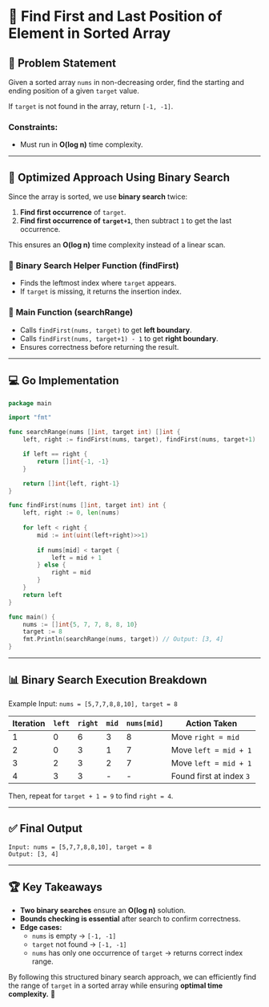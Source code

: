 # 📌 **Find First and Last Position of Element in Sorted Array**

## 📝 **Problem Statement**
Given a sorted array `nums` in non-decreasing order, find the starting and ending position of a given `target` value.

If `target` is not found in the array, return `[-1, -1]`.

### **Constraints:**
- Must run in **O(log n)** time complexity.

---

## 🚀 **Optimized Approach Using Binary Search**
Since the array is sorted, we use **binary search** twice:
1. **Find first occurrence** of `target`.
2. **Find first occurrence of `target+1`**, then subtract `1` to get the last occurrence.

This ensures an **O(log n)** time complexity instead of a linear scan.

### 🔹 **Binary Search Helper Function (findFirst)**
- Finds the leftmost index where `target` appears.
- If `target` is missing, it returns the insertion index.

### 🔹 **Main Function (searchRange)**
- Calls `findFirst(nums, target)` to get **left boundary**.
- Calls `findFirst(nums, target+1) - 1` to get **right boundary**.
- Ensures correctness before returning the result.

---

## 💻 **Go Implementation**

```go
package main

import "fmt"

func searchRange(nums []int, target int) []int {
	left, right := findFirst(nums, target), findFirst(nums, target+1)

	if left == right {
		return []int{-1, -1}
	}

	return []int{left, right-1}
}

func findFirst(nums []int, target int) int {
	left, right := 0, len(nums)
	
	for left < right {
		mid := int(uint(left+right)>>1)
		
		if nums[mid] < target {
			left = mid + 1
		} else {
			right = mid
		}
	}
	return left
}

func main() {
    nums := []int{5, 7, 7, 8, 8, 10}
    target := 8
    fmt.Println(searchRange(nums, target)) // Output: [3, 4]
}
```

---

## 📊 **Binary Search Execution Breakdown**
Example Input: `nums = [5,7,7,8,8,10], target = 8`

| Iteration | `left` | `right` | `mid` | `nums[mid]` | Action Taken |
|-----------|--------|---------|-------|------------|--------------|
| 1         | 0      | 6       | 3     | 8          | Move `right = mid` |
| 2         | 0      | 3       | 1     | 7          | Move `left = mid + 1` |
| 3         | 2      | 3       | 2     | 7          | Move `left = mid + 1` |
| 4         | 3      | 3       | -     | -          | Found first at index `3` |

Then, repeat for `target + 1 = 9` to find `right = 4`.

---

## ✅ **Final Output**
```plaintext
Input: nums = [5,7,7,8,8,10], target = 8
Output: [3, 4]
```

---

## 🏆 **Key Takeaways**
- **Two binary searches** ensure an **O(log n)** solution.
- **Bounds checking is essential** after search to confirm correctness.
- **Edge cases:**
    - `nums` is empty → `[-1, -1]`
    - `target` not found → `[-1, -1]`
    - `nums` has only one occurrence of `target` → returns correct index range.

By following this structured binary search approach, we can efficiently find the range of `target` in a sorted array while ensuring **optimal time complexity.** 🚀

